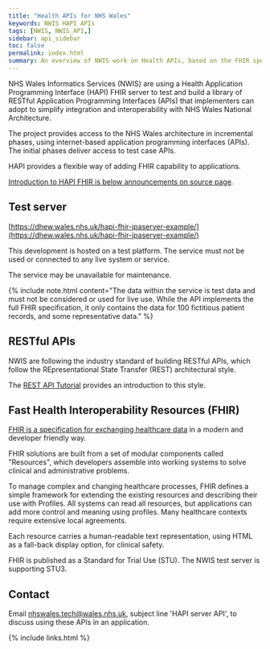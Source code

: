 ```yaml
---
title: "Health APIs for NHS Wales"
keywords: NWIS HAPI APIs
tags: [NWIS, NWIS_API,]
sidebar: api_sidebar
toc: false
permalink: index.html
summary: An overview of NWIS work on Health APIs, based on the FHIR specification.
---
```


NHS Wales Informatics Services (NWIS) are using a Health Application Programming Interface (HAPI) FHIR server to test and build a library of RESTful Application Programming Interfaces (APIs) that implementers can adopt to simplify integration and interoperability with NHS Wales National Architecture.

The project provides access to the NHS Wales architecture in incremental phases, using internet-based application programming interfaces (APIs).  The initial phases deliver access to test case APIs.

HAPI provides a flexible way of adding FHIR capability to applications. 

[Introduction to HAPI FHIR is below announcements on source page](http://hapifhir.io/).
    
## Test server
 [https://dhew.wales.nhs.uk/hapi-fhir-jpaserver-example/](https://dhew.wales.nhs.uk/hapi-fhir-jpaserver-example/)
 
This development is hosted on a test platform. The service must not be used or connected to any live system or service. 

The service may be unavailable for maintenance.

{% include note.html content="The data within the service is test data and must not be considered or used for live use. While the API implements the full FHIR specification, it only contains the data for 100 fictitious patient records, and some representative data." %}

## RESTful APIs

NWIS are following the industry standard of building RESTful APIs, which follow the REpresentational State Transfer (REST) architectural style.   

The [REST API Tutorial](https://restfulapi.net/) provides an introduction to this style.

## Fast Health Interoperability Resources (FHIR)

[FHIR is a specification for exchanging healthcare data](http://www.hl7.org/fhir/summary.html) in a modern and developer friendly way.  

FHIR solutions are built from a set of modular components called "Resources", which developers assemble into working systems to solve clinical and administrative problems.

To manage complex and changing healthcare processes, FHIR defines a simple framework for extending the existing resources and describing their use with Profiles. All systems can read all resources, but applications can add more control and meaning using profiles. Many healthcare contexts require extensive local agreements.

Each resource carries a human-readable text representation, using HTML as a fall-back display option, for clinical safety. 

FHIR is published as a Standard for Trial Use (STU). The NWIS test server is supporting STU3.

## Contact

Email nhswales.tech@wales.nhs.uk, subject line 'HAPI server API', to discuss using these APIs in an application.


{% include links.html %}
